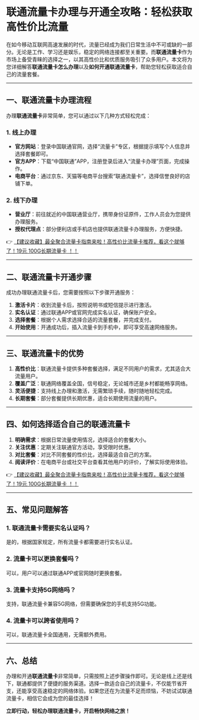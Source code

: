 # 联通流量卡办理与开通全攻略：轻松获取高性价比流量

在如今移动互联网高速发展的时代，流量已经成为我们日常生活中不可或缺的一部分。无论是工作、学习还是娱乐，稳定的网络连接都至关重要。而**联通流量卡**作为市场上备受青睐的选择之一，以其高性价比和优质服务吸引了众多用户。本文将为您详细解答**联通流量卡怎么办理**以及**如何开通联通流量卡**，帮助您轻松获取适合自己的流量套餐。

---

## 一、联通流量卡办理流程

办理**联通流量卡**非常简单，您可以通过以下几种方式轻松完成：

### 1. 线上办理
- **官方网站**：登录中国联通官网，选择“流量卡”专区，根据提示填写个人信息并选择套餐即可。
- **官方APP**：下载“中国联通”APP，注册登录后进入“流量卡办理”页面，完成操作。
- **电商平台**：通过京东、天猫等电商平台搜索“联通流量卡”，选择信誉良好的店铺下单。

### 2. 线下办理
- **营业厅**：前往就近的中国联通营业厅，携带身份证原件，工作人员会为您提供办理服务。
- **授权代理点**：部分便利店或手机店也提供联通流量卡办理服务，方便快捷。

👉 [【建议收藏】最全聚合流量卡指南来啦！高性价比流量卡推荐，看这个就够了！19元 100G长期流量卡 ！！](https://bit.ly/Liuliangka)

---

## 二、联通流量卡开通步骤

成功办理联通流量卡后，您需要按照以下步骤开通服务：

1. **激活卡片**：收到流量卡后，按照说明书或短信提示进行激活。
2. **实名认证**：通过联通APP或官网完成实名认证，确保账户安全。
3. **选择套餐**：根据个人需求选择合适的流量套餐，并完成支付。
4. **开始使用**：开通成功后，插入流量卡到手机中，即可享受高速网络服务。

---

## 三、联通流量卡的优势

1. **高性价比**：联通流量卡提供多种套餐选择，满足不同用户的需求，尤其适合大流量用户。
2. **覆盖广泛**：联通网络覆盖全国，信号稳定，无论城市还是乡村都能畅享网络。
3. **灵活便捷**：支持线上办理和激活，无需繁琐手续，随时随地轻松完成。
4. **长期套餐**：部分套餐提供长期优惠，适合长期使用流量的用户。

---

## 四、如何选择适合自己的联通流量卡

1. **明确需求**：根据日常流量使用情况，选择适合的套餐大小。
2. **关注优惠**：定期关注联通官方活动，享受限时优惠。
3. **对比套餐**：对比不同套餐的性价比，选择最适合自己的方案。
4. **阅读评价**：在电商平台或社交平台查看其他用户的评价，了解实际使用体验。

👉 [【建议收藏】最全聚合流量卡指南来啦！高性价比流量卡推荐，看这个就够了！19元 100G长期流量卡 ！！](https://bit.ly/Liuliangka)

---

## 五、常见问题解答

### 1. 联通流量卡需要实名认证吗？
是的，根据国家规定，所有流量卡都需要进行实名认证。

### 2. 流量卡可以更换套餐吗？
可以，用户可以通过联通APP或官网随时更换套餐。

### 3. 流量卡支持5G网络吗？
支持，联通流量卡兼容5G网络，但需要确保您的手机支持5G功能。

### 4. 流量卡可以跨省使用吗？
可以，联通流量卡全国通用，无需额外费用。

---

## 六、总结

办理和开通**联通流量卡**非常简单，只需按照上述步骤操作即可。无论是线上还是线下，联通都提供了便捷的服务渠道。选择一款适合自己的流量卡，不仅能节省开支，还能享受高速稳定的网络体验。如果您还在为流量不足而烦恼，不妨试试联通流量卡，相信它会成为您的最佳选择！

**立即行动，轻松办理联通流量卡，开启畅快网络之旅！**